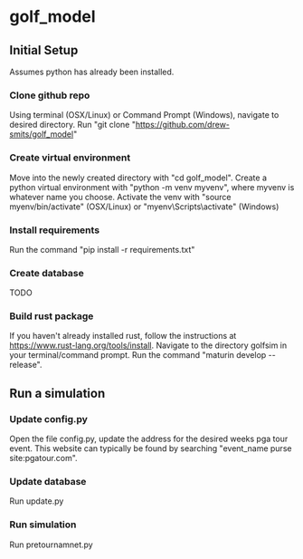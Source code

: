 # golf_model

## Initial Setup
Assumes python has already been installed. 

### Clone github repo
Using terminal (OSX/Linux) or Command Prompt (Windows), navigate to desired directory. Run "git clone "https://github.com/drew-smits/golf_model"

### Create virtual environment
Move into the newly created directory with "cd golf_model". Create a python virtual environment with "python -m venv myvenv", where myvenv is whatever name you choose. Activate the venv with "source myenv/bin/activate" (OSX/Linux) or "myenv\Scripts\activate" (Windows)

### Install requirements
Run the command "pip install -r requirements.txt"

### Create database
TODO

### Build rust package
If you haven't already installed rust, follow the instructions at https://www.rust-lang.org/tools/install. Navigate to the directory golfsim in your terminal/command prompt. Run the command "maturin develop --release".

## Run a simulation

### Update config.py
Open the file config.py, update the address for the desired weeks pga tour event. This website can typically be found by searching "event_name purse site:pgatour.com".

### Update database
Run update.py

### Run simulation
Run pretournamnet.py